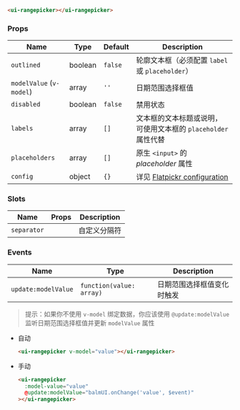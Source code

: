```html
<ui-rangepicker></ui-rangepicker>
```

### Props

| Name                     | Type    | Default | Description                                                       |
| ------------------------ | ------- | ------- | ----------------------------------------------------------------- |
| `outlined`               | boolean | `false` | 轮廓文本框（必须配置 `label` 或 `placeholder`）                   |
| `modelValue` (`v-model`) | array   | `''`    | 日期范围选择框值                                                  |
| `disabled`               | boolean | `false` | 禁用状态                                                          |
| `labels`                 | array   | `[]`    | 文本框的文本标题或说明，可使用文本框的 `placeholder` 属性代替     |
| `placeholders`           | array   | `[]`    | 原生 `<input>` 的 _placeholder_ 属性                              |
| `config`                 | object  | `{}`    | 详见 [Flatpickr configuration](https://flatpickr.js.org/options/) |

### Slots

| Name        | Props | Description  |
| ----------- | ----- | ------------ |
| `separator` |       | 自定义分隔符 |

### Events

| Name                | Type                     | Description                |
| ------------------- | ------------------------ | -------------------------- |
| `update:modelValue` | `function(value: array)` | 日期范围选择框值变化时触发 |

> 提示：如果你不使用 `v-model` 绑定数据，你应该使用 `@update:modelValue` 监听日期范围选择框值并更新 `modelValue` 属性

- 自动

  ```html
  <ui-rangepicker v-model="value"></ui-rangepicker>
  ```

- 手动

  ```html
  <ui-rangepicker
    :model-value="value"
    @update:modelValue="balmUI.onChange('value', $event)"
  ></ui-rangepicker>
  ```
